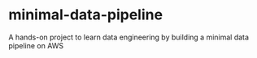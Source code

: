 # minimal-data-pipeline
A hands-on project to learn data engineering by building a minimal data pipeline on AWS
